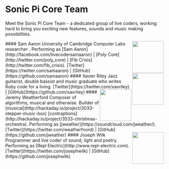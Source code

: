 # Sonic Pi Core Team

Meet the Sonic Pi Core Team - a dedicated group of live coders, working
hard to bring you exciting new features, sounds and music making
possibilities.

<img align="right" src="app/gui/qt/images/coreteam/samaaron.png" height="100">
#### Sam Aaron
University of Cambridge Computer Labs researcher . Performing as [Sam Aaron](http://facebook.com/livecodersamaaron) | [Poly Core](http://twitter.com/poly_core) | [Fib Crisis](http://twitter.com/fib_crisis).
[Twitter](https://twitter.com/samaaron) | [GitHub](https://github.com/samaaron)

<img align="right" src="app/gui/qt/images/coreteam/xavierriley.png" height="100">
#### Xavier Riley
Jazz guitarist, double bassist and music graduate who
writes Ruby code for a living.  
[Twitter](https://twitter.com/xavriley) | [GitHub](https://github.com/xavriley)

<img align="right" src="app/gui/qt/images/coreteam/jweather.png" height="100">
#### Jeremy Weatherford
Composer of algorithms, musical and otherwise.  Builder of [musical](http://hackaday.io/project/3033-stepper-music-box) [contraptions](http://hackaday.io/project/3533-christmas-orchestra).  Performing as [jweather](https://soundcloud.com/jweather/).  
[Twitter](https://twitter.com/weatherfnord) | [GitHub](https://github.com/jweather)

<img align="right" src="app/gui/qt/images/coreteam/josephwilk.png" height="100">
#### Joseph Wilk
Programmer and live coder of sound, light and poetry.
Performing as [Repl Electric](http://www.repl-electric.com).  
[Twitter](https://twitter.com/josephwilk) | [GitHub](https://github.com/josephwilk)
